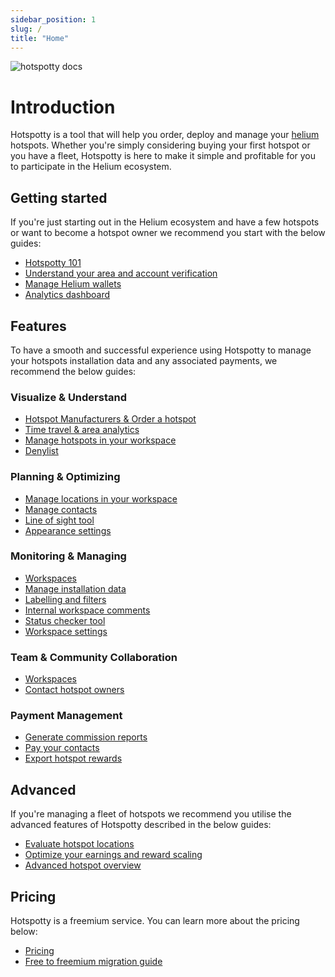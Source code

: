 ```yaml
---
sidebar_position: 1
slug: /
title: "Home"
---
```


![hotspotty docs](/img/hotspotty_docs.png)

# Introduction

Hotspotty is a tool that will help you order, deploy and manage your [helium](https://www.helium.com/) hotspots. Whether you're simply considering buying your first hotspot or you have a fleet, Hotspotty is here to make it simple and profitable for you to participate in the Helium ecosystem.

## Getting started

If you're just starting out in the Helium ecosystem and have a few hotspots or want to become a hotspot owner we recommend you start with the below guides:

- [Hotspotty 101](./getting-started/hotspotty-quickstart.md)
- [Understand your area and account verification](./getting-started/understand-your-area-and-account-verification.md)
- [Manage Helium wallets](./getting-started/manage-helium-wallets.md)
- [Analytics dashboard](./getting-started/analytics-dashboard.md)

## Features

To have a smooth and successful experience using Hotspotty to manage your hotspots installation data and any associated payments, we recommend the below guides:

### Visualize & Understand

- [Hotspot Manufacturers & Order a hotspot](./features/visualize-and-understand/hotspot-manufacturers-metrics.md)
- [Time travel & area analytics](./features/visualize-and-understand/time-travel.md)
- [Manage hotspots in your workspace](./features/visualize-and-understand/manage-hotspots.md)
- [Denylist](./features/visualize-and-understand/denylist.md)

### Planning & Optimizing

- [Manage locations in your workspace](./features/planning-and-optimizing/manage-locations.md)
- [Manage contacts](./features/planning-and-optimizing/manage-contacts.md)
- [Line of sight tool](./features/planning-and-optimizing/line-of-sight.md)
- [Appearance settings](./features/planning-and-optimizing/appearance-settings.md)

### Monitoring & Managing

- [Workspaces](./features/monitoring-and-managing/workspace.md)
- [Manage installation data](./features/monitoring-and-managing/manage-installation-data.md)
- [Labelling and filters](./features/monitoring-and-managing/labelling-and-filtering.md)
- [Internal workspace comments](./features/monitoring-and-managing/internal-workspace-comments.md)
- [Status checker tool](./features/monitoring-and-managing/status-checker.md)
- [Workspace settings](./features/monitoring-and-managing/settings.md)

### Team & Community Collaboration

- [Workspaces](./features/team-and-community-collaboration/workspace.md)
- [Contact hotspot owners](./features/team-and-community-collaboration/contact-hotspot-owners.md)

### Payment Management

- [Generate commission reports](./features/payment-management/generate-commission-reports.md)
- [Pay your contacts](./features/payment-management/pay-your-contacts.md)
- [Export hotspot rewards](./features/payment-management/tax-reporting.md)

## Advanced

If you're managing a fleet of hotspots we recommend you utilise the advanced features of Hotspotty described in the below guides:

- [Evaluate hotspot locations](./advanced/evaluate-hotspot-locations.md)
- [Optimize your earnings and reward scaling](./advanced/optimize-your-earnings-and-reward-scaling.md)
- [Advanced hotspot overview](./advanced/hotspot-status.md)

## Pricing

Hotspotty is a freemium service. You can learn more about the pricing below:

- [Pricing](./pricing/pricing.md)
- [Free to freemium migration guide](./pricing/migration-guide.md)
